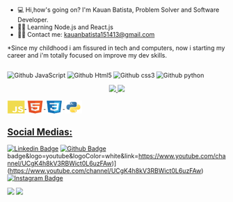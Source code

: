 - 💻 Hi,how's going on? I'm Kauan Batista, Problem Solver and Software Developer.
- 🧗🏼 Learning Node.js and React.js 
- ✍🏻 Contact me: kauanbatista151413@gmail.com
 
*Since my childhood i am fissured in tech and computers,
now i starting my career and i'm totally focused on improve my dev skills.
##
![Github JavaScript](https://img.shields.io/badge/JavaScript-F7DF1E?style=for-the-badge&logo=javascript&logoColor=black)
![Github Html5](https://img.shields.io/badge/HTML5-E34F26?style=for-the-badge&logo=html5&logoColor=white)
![Github css3](https://img.shields.io/badge/CSS3-1572B6?style=for-the-badge&logo=css3&logoColor=white)
![Github python](https://img.shields.io/badge/Python-14354C?style=for-the-badge&logo=python&logoColor=white)


<div align="center">
  <a href="https://github.com/libiquits">
  <img height="180em" src="https://github-readme-stats.vercel.app/api?username=libiquits&show_icons=true&theme=white&include_all_commits=true&count_private=true"/>
  <img height="180em" src="https://github-readme-stats.vercel.app/api/top-langs/?username=libiquits&layout=compact&langs_count=7&theme=white"/>
</div>
  <div style="display: inline_block"><br>
  <img align="center" alt="Kauan-Js" height="30" width="40" src="https://raw.githubusercontent.com/devicons/devicon/master/icons/javascript/javascript-plain.svg">
  <img align="center" alt="Kauan-HTML" height="30" width="40" src="https://raw.githubusercontent.com/devicons/devicon/master/icons/html5/html5-original.svg">
  <img align="center" alt="Kauan-CSS" height="30" width="40" src="https://raw.githubusercontent.com/devicons/devicon/master/icons/css3/css3-original.svg">
  <img align="center" alt="Kauan-Python" height="30" width="40" src="https://raw.githubusercontent.com/devicons/devicon/master/icons/python/python-original.svg">
    
## Social Medias:
[![Linkedin Badge](https://img.shields.io/badge/LinkedIn-0077B5?style=for-the-badge&logo=linkedin&logoColor=white&link=https://www.linkedin.com/in/murilo-farias-10/)](https://www.linkedin.com/in/kauan-batista-8082a8208/)
[![Github Badge](https://img.shields.io/badge/GitHub-100000?style=for-the-badge&logo=github&logoColor=white&link=https://github.com//murilofarias10/)](https://github.com/libiquits)
badge&logo=youtube&logoColor=white&link=https://www.youtube.com/channel/UCgK4h8kV3RBWict0L6uzFAw)](https://www.youtube.com/channel/UCgK4h8kV3RBWict0L6uzFAw)
[![Instagram Badge](https://img.shields.io/badge/Instagram-E4405F?style=for-the-badge&logo=instagram&logoColor=white&link=https://www.instagram.com/murilo.c.farias/)](https://www.instagram.com/murilo.c.farias/)

  
  <a href="https://www.instagram.com/_kauanbtx/" target="_blank"><img src="https://img.shields.io/badge/-Instagram-%23E4405F?style=for-the-badge&logo=instagram&logoColor=white" target="_blank"></a>
  <a href = "libiquits123@gmail.com"><img src="https://img.shields.io/badge/-Gmail-%23333?style=for-the-badge&logo=gmail&logoColor=white" target="_blank"></a>

 
</div>
